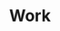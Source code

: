 ---
layout: post-index
permalink: /work/index.html
title: Work
categories: [work, code, portfolio]
tagline: A List of Code posts
tags: [work, code, portfolio, programming, mathematics]
image:
  feature: texture-feature-03.jpg
---